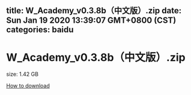 
title: W_Academy_v0.3.8b（中文版）.zip
date: Sun Jan 19 2020 13:39:07 GMT+0800 (CST)    
categories: baidu
---

# W_Academy_v0.3.8b（中文版）.zip
size: 1.42 GB
 
 

[How to download](https://bpcam.bemobtrk.com/go/2ceec3aa-1ca2-46d6-b9ff-aaa5c184517c?jno=5324)